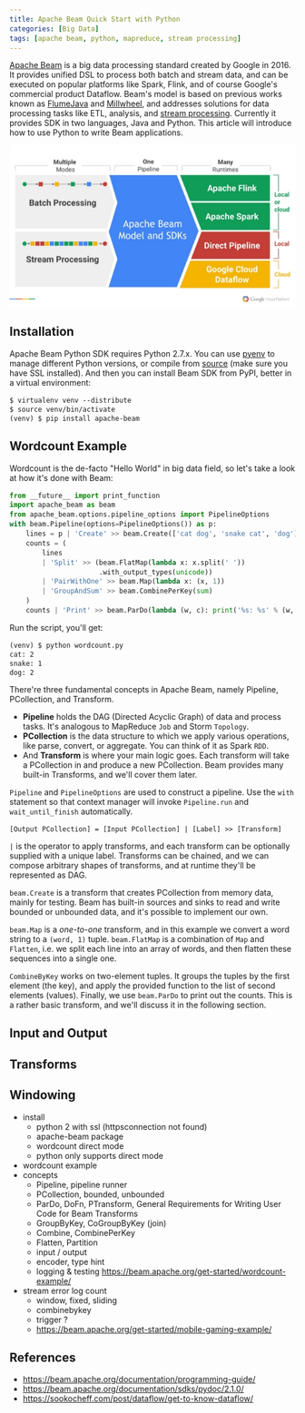 ```yaml
---
title: Apache Beam Quick Start with Python
categories: [Big Data]
tags: [apache beam, python, mapreduce, stream processing]
---
```


[Apache Beam][1] is a big data processing standard created by Google in 2016. It provides unified DSL to process both batch and stream data, and can be executed on popular platforms like Spark, Flink, and of course Google's commercial product Dataflow. Beam's model is based on previous works known as [FlumeJava][2] and [Millwheel][3], and addresses solutions for data processing tasks like ETL, analysis, and [stream processing][4]. Currently it provides SDK in two languages, Java and Python. This article will introduce how to use Python to write Beam applications.

![Apache Beam Pipeline](/images/beam/arch.jpg)

## Installation

Apache Beam Python SDK requires Python 2.7.x. You can use [pyenv][5] to manage different Python versions, or compile from [source][6] (make sure you have SSL installed). And then you can install Beam SDK from PyPI, better in a virtual environment:

```
$ virtualenv venv --distribute
$ source venv/bin/activate
(venv) $ pip install apache-beam
```

<!-- more -->

## Wordcount Example

Wordcount is the de-facto "Hello World" in big data field, so let's take a look at how it's done with Beam:

```python
from __future__ import print_function
import apache_beam as beam
from apache_beam.options.pipeline_options import PipelineOptions
with beam.Pipeline(options=PipelineOptions()) as p:
    lines = p | 'Create' >> beam.Create(['cat dog', 'snake cat', 'dog'])
    counts = (
        lines
        | 'Split' >> (beam.FlatMap(lambda x: x.split(' '))
                      .with_output_types(unicode))
        | 'PairWithOne' >> beam.Map(lambda x: (x, 1))
        | 'GroupAndSum' >> beam.CombinePerKey(sum)
    )
    counts | 'Print' >> beam.ParDo(lambda (w, c): print('%s: %s' % (w, c)))
```

Run the script, you'll get:

```
(venv) $ python wordcount.py
cat: 2
snake: 1
dog: 2
```

There're three fundamental concepts in Apache Beam, namely Pipeline, PCollection, and Transform.

* **Pipeline** holds the DAG (Directed Acyclic Graph) of data and process tasks. It's analogous to MapReduce `Job` and Storm `Topology`.
* **PCollection** is the data structure to which we apply various operations, like parse, convert, or aggregate. You can think of it as Spark `RDD`.
* And **Transform** is where your main logic goes. Each transform will take a PCollection in and produce a new PCollection. Beam provides many built-in Transforms, and we'll cover them later.

`Pipeline` and `PipelineOptions` are used to construct a pipeline. Use the `with` statement so that context manager will invoke `Pipeline.run` and `wait_until_finish` automatically.

```
[Output PCollection] = [Input PCollection] | [Label] >> [Transform]
```

`|` is the operator to apply transforms, and each transform can be optionally supplied with a unique label. Transforms can be chained, and we can compose arbitrary shapes of transforms, and at runtime they'll be represented as DAG.

`beam.Create` is a transform that creates PCollection from memory data, mainly for testing. Beam has built-in sources and sinks to read and write bounded or unbounded data, and it's possible to implement our own.

`beam.Map` is a *one-to-one* transform, and in this example we convert a word string to a `(word, 1)` tuple. `beam.FlatMap` is a combination of `Map` and `Flatten`, i.e. we split each line into an array of words, and then flatten these sequences into a single one.

`CombineByKey` works on two-element tuples. It groups the tuples by the first element (the key), and apply the provided function to the list of second elements (values). Finally, we use `beam.ParDo` to print out the counts. This is a rather basic transform, and we'll discuss it in the following section.

## Input and Output

## Transforms

## Windowing


* install
  * python 2 with ssl (httpsconnection not found)
  * apache-beam package
  * wordcount direct mode
  * python only supports direct mode
* wordcount example
* concepts
  * Pipeline, pipeline runner
  * PCollection, bounded, unbounded
  * ParDo, DoFn, PTransform, General Requirements for Writing User Code for Beam Transforms
  * GroupByKey, CoGroupByKey (join)
  * Combine, CombinePerKey
  * Flatten, Partition
  * input / output
  * encoder, type hint
  * logging & testing https://beam.apache.org/get-started/wordcount-example/
* stream error log count
  * window, fixed, sliding
  * combinebykey
  * trigger ?
  * https://beam.apache.org/get-started/mobile-gaming-example/


## References

* https://beam.apache.org/documentation/programming-guide/
* https://beam.apache.org/documentation/sdks/pydoc/2.1.0/
* https://sookocheff.com/post/dataflow/get-to-know-dataflow/

[1]: https://beam.apache.org/get-started/beam-overview/
[2]: https://web.archive.org/web/20160923141630/https://static.googleusercontent.com/media/research.google.com/en//pubs/archive/35650.pdf
[3]: https://web.archive.org/web/20160201091359/http://static.googleusercontent.com/media/research.google.com/en//pubs/archive/41378.pdf
[4]: https://www.oreilly.com/ideas/the-world-beyond-batch-streaming-101
[5]: https://github.com/pyenv/pyenv
[6]: https://www.python.org/downloads/source/
